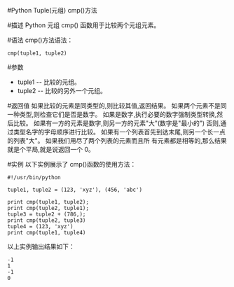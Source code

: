 #Python Tuple(元组) cmp()方法


#描述
Python 元组 cmp() 函数用于比较两个元组元素。

#语法
cmp()方法语法：

```
cmp(tuple1, tuple2)
```

#参数
- tuple1 -- 比较的元组。
- tuple2 -- 比较的另外一个元组。

#返回值
如果比较的元素是同类型的,则比较其值,返回结果。
如果两个元素不是同一种类型,则检查它们是否是数字。
如果是数字,执行必要的数字强制类型转换,然后比较。
如果有一方的元素是数字,则另一方的元素"大"(数字是"最小的")
否则,通过类型名字的字母顺序进行比较。
如果有一个列表首先到达末尾,则另一个长一点的列表"大"。
如果我们用尽了两个列表的元素而且所 有元素都是相等的,那么结果就是个平局,就是说返回一个 0。

#实例
以下实例展示了 cmp()函数的使用方法：

```
#!/usr/bin/python

tuple1, tuple2 = (123, 'xyz'), (456, 'abc')

print cmp(tuple1, tuple2);
print cmp(tuple2, tuple1);
tuple3 = tuple2 + (786,);
print cmp(tuple2, tuple3)
tuple4 = (123, 'xyz')
print cmp(tuple1, tuple4)
```

以上实例输出结果如下：

```
-1
1
-1
0
```